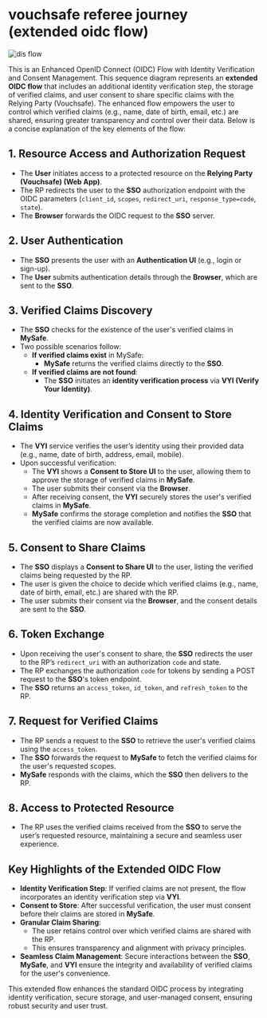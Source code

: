 # vouchsafe referee journey (extended oidc flow)
![dis flow](./dis-oidc-flow.svg)

This is an Enhanced OpenID Connect (OIDC) Flow with Identity Verification and Consent Management. This sequence diagram represents an **extended OIDC flow** that includes an additional identity verification step, the storage of verified claims, and user consent to share specific claims with the Relying Party (Vouchsafe). The enhanced flow empowers the user to control which verified claims (e.g., name, date of birth, email, etc.) are shared, ensuring greater transparency and control over their data. Below is a concise explanation of the key elements of the flow:

## 1. **Resource Access and Authorization Request**
- The **User** initiates access to a protected resource on the **Relying Party (Vouchsafe) (Web App)**.
- The RP redirects the user to the **SSO** authorization endpoint with the OIDC parameters (`client_id`, `scopes`, `redirect_uri`, `response_type=code`, `state`).
- The **Browser** forwards the OIDC request to the **SSO** server.

## 2. **User Authentication**
- The **SSO** presents the user with an **Authentication UI** (e.g., login or sign-up).
- The **User** submits authentication details through the **Browser**, which are sent to the **SSO**.

## 3. **Verified Claims Discovery**
- The **SSO** checks for the existence of the user's verified claims in **MySafe**.
- Two possible scenarios follow:
  - **If verified claims exist** in MySafe:
    - **MySafe** returns the verified claims directly to the **SSO**.
  - **If verified claims are not found**:
    - The **SSO** initiates an **identity verification process** via **VYI (Verify Your Identity)**.

## 4. **Identity Verification and Consent to Store Claims**
- The **VYI** service verifies the user’s identity using their provided data (e.g., name, date of birth, address, email, mobile).
- Upon successful verification:
  - The **VYI** shows a **Consent to Store UI** to the user, allowing them to approve the storage of verified claims in **MySafe**.
  - The user submits their consent via the **Browser**.
  - After receiving consent, the **VYI** securely stores the user's verified claims in **MySafe**.
  - **MySafe** confirms the storage completion and notifies the **SSO** that the verified claims are now available.

## 5. **Consent to Share Claims**
- The **SSO** displays a **Consent to Share UI** to the user, listing the verified claims being requested by the RP.
- The user is given the choice to decide which verified claims (e.g., name, date of birth, email, etc.) are shared with the RP.
- The user submits their consent via the **Browser**, and the consent details are sent to the **SSO**.

## 6. **Token Exchange**
- Upon receiving the user's consent to share, the **SSO** redirects the user to the RP’s `redirect_uri` with an authorization `code` and state.
- The RP exchanges the authorization `code` for tokens by sending a POST request to the **SSO**'s token endpoint.
- The **SSO** returns an `access_token`, `id_token`, and `refresh_token` to the RP.

## 7. **Request for Verified Claims**
- The RP sends a request to the **SSO** to retrieve the user's verified claims using the `access_token`.
- The **SSO** forwards the request to **MySafe** to fetch the verified claims for the user's requested scopes.
- **MySafe** responds with the claims, which the **SSO** then delivers to the RP.

## 8. **Access to Protected Resource**
- The RP uses the verified claims received from the **SSO** to serve the user’s requested resource, maintaining a secure and seamless user experience.

## **Key Highlights of the Extended OIDC Flow**
- **Identity Verification Step**: If verified claims are not present, the flow incorporates an identity verification step via **VYI**. 
- **Consent to Store**: After successful verification, the user must consent before their claims are stored in **MySafe**.
- **Granular Claim Sharing**:
  - The user retains control over which verified claims are shared with the RP.
  - This ensures transparency and alignment with privacy principles.
- **Seamless Claim Management**: Secure interactions between the **SSO**, **MySafe**, and **VYI** ensure the integrity and availability of verified claims for the user's convenience.

This extended flow enhances the standard OIDC process by integrating identity verification, secure storage, and user-managed consent, ensuring robust security and user trust.
